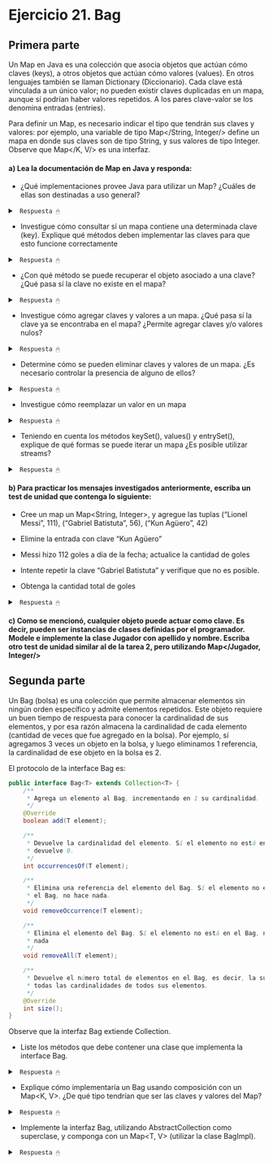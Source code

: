# Ejercicio 21. Bag

## Primera parte

Un Map en Java es una colección que asocia objetos que actúan cómo claves (keys), a otros objetos que actúan cómo valores (values). En otros lenguajes también se llaman Dictionary (Diccionario). Cada clave está vinculada a un único valor; no pueden existir claves duplicadas en un mapa, aunque sí podrían haber valores repetidos. A los pares clave-valor se los denomina entradas (entries).

Para definir un Map, es necesario indicar el tipo que tendrán sus claves y valores: por ejemplo, una variable de tipo Map</String, Integer/> define un mapa en donde sus claves son de tipo String, y sus valores de tipo Integer. Observe que Map</K, V/> es una interfaz.


#### a) Lea la documentación de Map en Java y responda:

* ¿Qué implementaciones provee Java para utilizar un Map? ¿Cuáles de ellas son destinadas a uso general?

<details><summary> <code> Respuesta 🖱 </code></summary><br>

Java provee varias implementaciones de la interfaz `Map`, cada una con características y comportamientos distintos. Las implementaciones más comunes son:

1. **`HashMap<K, V>`**:
   - Implementación basada en una tabla hash.
   - No garantiza el orden de los elementos.
   - Es eficiente para la mayoría de las operaciones (insertar, eliminar, buscar) con un tiempo promedio de O(1).
   - **Uso general**.

2. **`TreeMap<K, V>`**:
   - Implementación basada en un árbol rojo-negro.
   - Mantiene las claves ordenadas según su orden natural o un comparador proporcionado.
   - Las operaciones básicas tienen un tiempo de O(log n).
   - **Uso general** cuando se necesita un orden de las claves.

3. **`LinkedHashMap<K, V>`**:
   - Implementación basada en una tabla hash, pero que mantiene el orden de inserción de las claves.
   - Es una opción cuando se necesita mantener el orden de inserción o el orden de acceso (si se configura para hacerlo).
   - **Uso general**.

4. **`Hashtable<K, V>`**:
   - Una implementación más antigua de `Map` (ha sido reemplazada en gran parte por `HashMap`).
   - Es sincrónica, lo que significa que es adecuada para aplicaciones multihilo, aunque generalmente no se recomienda por sus problemas de rendimiento.
   - No permite claves ni valores nulos.
   - **Obsoleta en muchos casos**.

5. **`ConcurrentHashMap<K, V>`**:
   - Similar a `Hashtable`, pero con un enfoque más eficiente para escenarios concurrentes.
   - Permite un alto rendimiento en situaciones multihilo al dividir el mapa en segmentos.

------------------------

</details>

* Investigue cómo consultar sí un mapa contiene una determinada clave (key). Explique qué métodos deben implementar las claves para que esto funcione correctamente

<details><summary> <code> Respuesta 🖱 </code></summary><br>

Para consultar si un mapa contiene una determinada clave, se puede usar el método `containsKey(Object key)`, que devuelve `true` si la clave está presente en el mapa.

**Ejemplo**:
```java
Map<String, Integer> map = new HashMap<>();
map.put("clave1", 10);
map.put("clave2", 20);

boolean tieneClave = map.containsKey("clave1");  // Devuelve true
boolean tieneClaveInexistente = map.containsKey("claveInexistente");  // Devuelve false
```

**Métodos que deben implementar las claves**:
Para que el método `containsKey` funcione correctamente, las claves deben implementar adecuadamente los métodos `equals(Object)` y `hashCode()`. Esto se debe a que `HashMap` y otras implementaciones basadas en tablas hash dependen de estas dos funciones para comparar las claves y verificar su existencia. En el caso de `TreeMap`, se necesita que las claves implementen `Comparable` (o se les proporcione un `Comparator`) para poder ordenarlas correctamente.

------------------------

</details>

* ¿Con qué método se puede recuperar el objeto asociado a una clave? ¿Qué pasa sí la clave no existe en el mapa?

<details><summary> <code> Respuesta 🖱 </code></summary><br>

Para recuperar el valor asociado a una clave en el mapa, se utiliza el método `get(Object key)`. Si la clave no existe, devuelve `null`.

**Ejemplo**:
```java
Integer valor = map.get("clave1");  // Devuelve 10
Integer valorInexistente = map.get("claveInexistente");  // Devuelve null
```

Si la clave no existe en el mapa, `get` devuelve `null`, por lo que es importante verificar si la clave está presente usando `containsKey` antes de intentar recuperar un valor si se desea evitar `null`.

------------------------

</details>

* Investigue cómo agregar claves y valores a un mapa. ¿Qué pasa sí la clave ya se encontraba en el mapa? ¿Permite agregar claves y/o valores nulos? 

<details><summary> <code> Respuesta 🖱 </code></summary><br>

Para agregar una clave y su valor asociado a un mapa, se usa el método `put(K key, V value)`.

**Comportamiento cuando la clave ya existe**:
- Si la clave ya está en el mapa, el valor previamente asociado a esa clave se reemplaza por el nuevo valor.
- Si la clave no existe, se agrega una nueva entrada.

**Ejemplo**:
```java
map.put("clave1", 10);  // Se agrega la clave "clave1" con valor 10
map.put("clave1", 20);  // Se reemplaza el valor asociado con "clave1" por 20
```

**¿Permite agregar claves y valores nulos?**
- `HashMap` permite claves y valores `null`, aunque solo puede haber una clave `null` en el mapa.
- `Hashtable` no permite claves ni valores `null`.

------------------------

</details>

* Determine cómo se pueden eliminar claves y valores de un mapa. ¿Es necesario controlar la presencia de alguno de ellos?

<details><summary> <code> Respuesta 🖱 </code></summary><br>

Para eliminar una clave y su valor asociado, se usa el método `remove(Object key)`.

**Ejemplo**:
```java
map.remove("clave1");  // Elimina la clave "clave1" y su valor asociado
```

No es necesario verificar si la clave está presente antes de usar `remove`, ya que el método simplemente no hace nada si la clave no está presente.

------------------------

</details>

* Investigue cómo reemplazar un valor en un mapa

<details><summary> <code> Respuesta 🖱 </code></summary><br>

Para reemplazar el valor asociado a una clave, se puede usar el método `replace(K key, V value)`.

**Ejemplo**:
```java
map.replace("clave1", 30);  // Reemplaza el valor asociado a "clave1" por 30
```

**Nota**: El método `replace` solo reemplaza el valor si la clave ya existe en el mapa. Si la clave no está presente, el método no realiza ningún cambio.

------------------------

</details>

* Teniendo en cuenta los métodos keySet(), values() y entrySet(), explique de qué formas se puede iterar un mapa ¿Es posible utilizar streams?

<details><summary> <code> Respuesta 🖱 </code></summary><br>

Para iterar sobre un mapa, se pueden usar los métodos `keySet()`, `values()`, y `entrySet()`.

1. **`keySet()`**: Devuelve un conjunto de todas las claves del mapa.
   ```java
   for (String clave : map.keySet()) {
       System.out.println(clave);
   }
   ```

2. **`values()`**: Devuelve una colección de todos los valores del mapa.
   ```java
   for (Integer valor : map.values()) {
       System.out.println(valor);
   }
   ```

3. **`entrySet()`**: Devuelve un conjunto de pares clave-valor.
   ```java
   for (Map.Entry<String, Integer> entry : map.entrySet()) {
       System.out.println(entry.getKey() + " = " + entry.getValue());
   }
   ```

**¿Es posible usar streams?**
Sí, es posible usar streams para iterar y realizar operaciones sobre un mapa. Por ejemplo:
```java
map.entrySet().stream()
   .filter(entry -> entry.getValue() > 10)
   .forEach(entry -> System.out.println(entry.getKey() + " = " + entry.getValue()));
```

Esto utiliza la API de Streams de Java para filtrar y procesar entradas en un mapa de manera funcional.

------------------------

</details>

#### b) Para practicar los mensajes investigados anteriormente, escriba un test de unidad que contenga lo siguiente:

* Cree un map un Map<String, Integer>, y agregue las tuplas (“Lionel Messi”, 111), (“Gabriel Batistuta”, 56), (“Kun Agüero”, 42)

* Elimine la entrada con clave “Kun Agüero” 

* Messi hizo 112 goles a día de la fecha; actualice la cantidad de goles 

* Intente repetir la clave “Gabriel Batistuta” y verifique que no es posible.

* Obtenga la cantidad total de goles 

<details><summary> <code> Respuesta 🖱 </code></summary><br>

~~~java
import org.junit.jupiter.api.BeforeEach;
import org.junit.jupiter.api.Test;

import static org.junit.jupiter.api.Assertions.*;

import java.util.Map;
import java.util.HashMap;

public class GolesMapTest {

    private Map<String, Integer> jugadores;

    // creamos el mapa jugadores e insertamos las tuplas pedidas
    @BeforeEach
    public void setUp() {
        // Inicializar el mapa antes de cada prueba
        jugadores = new HashMap<>();
        jugadores.put("Lionel Messi", 111);
        jugadores.put("Gabriel Batistuta", 56);
        jugadores.put("Kun Agüero", 42);
    }

    // Usamos .remove() para eliminar la entrada de "Kun Agüero" y verificamos.
    @Test
    public void testEliminarJugador() {
        // Eliminar la entrada con clave "Kun Agüero"
        jugadores.remove("Kun Agüero");
        
        // Verificar que "Kun Agüero" ya no está en el mapa
        assertFalse(jugadores.containsKey("Kun Agüero"));
    }

    // Usamos put("Lionel Messi", 112) para actualizar el valor de goles de Messi y verificamos.
    @Test
    public void testActualizarGolesMessi() {
        // Actualizar la cantidad de goles de Messi
        jugadores.put("Lionel Messi", 112);
        
        // Verificar que el valor de goles de Messi ha sido actualizado
        assertEquals(112, jugadores.get("Lionel Messi"));
    }

    /*Intentamos agregar una nueva entrada con la misma clave "Gabriel Batistuta" pero con un valor 
     * diferente (60) y verificamos.*/
    @Test
    public void testRepetirClaveGabrielBatistuta() {
        // Intentar agregar una entrada con la misma clave "Gabriel Batistuta"
        jugadores.put("Gabriel Batistuta", 60); // Reemplaza el valor original
        
        // Verificar que el valor ha sido reemplazado y que no hay duplicados
        assertEquals(60, jugadores.get("Gabriel Batistuta"));
    }

    /*Calculamos la suma total de los valores del mapa utilizando values() y un stream y verificamos*/
    @Test
    public void testCalcularTotalGoles() {
        // Calcular el total de goles (suma de los valores)
        int totalGoles = jugadores.values().stream().mapToInt(Integer::intValue).sum();
        
        // Verificar que el total de goles es correcto
        assertEquals(112 + 56 + 42, totalGoles);
    }
}
~~~
------------------------

</details>

#### c) Como se mencionó, cualquier objeto puede actuar como clave. Es decir, pueden ser instancias de clases definidas por el programador. Modele e implemente la clase Jugador con apellido y nombre. Escriba otro test de unidad similar al de la tarea 2, pero utilizando  Map</Jugador, Integer/>


## Segunda parte

Un Bag (bolsa) es una colección que permite almacenar elementos sin ningún orden específico y admite elementos repetidos. Este objeto requiere un buen tiempo de respuesta para conocer la cardinalidad de sus elementos, y por esa razón almacena la cardinalidad de cada elemento (cantidad de veces que fue agregado en la bolsa). Por ejemplo, sí agregamos 3 veces un objeto en la bolsa, y luego eliminamos 1 referencia, la cardinalidad de ese objeto en la bolsa es 2.

El protocolo de la interface Bag<T> es:

~~~java
public interface Bag<T> extends Collection<T> {
    /**
     * Agrega un elemento al Bag, incrementando en 1 su cardinalidad.
     */
    @Override
    boolean add(T element);

    /**
     * Devuelve la cardinalidad del elemento. Sí el elemento no está en el Bag,            
     * devuelve 0.
     */
    int occurrencesOf(T element);

    /**
     * Elimina una referencia del elemento del Bag. Sí el elemento no está en 
     * el Bag, no hace nada.
     */
    void removeOccurrence(T element);

    /**
     * Elimina el elemento del Bag. Sí el elemento no está en el Bag, no hace
     * nada
     */
    void removeAll(T element);

    /**
     * Devuelve el número total de elementos en el Bag, es decir, la suma de
     * todas las cardinalidades de todos sus elementos.
     */
    @Override
    int size();
}
~~~

Observe que la interfaz Bag<T> extiende Collection<T>. 


* Liste los métodos que debe contener una clase que implementa la interface Bag<T>.

<details><summary> <code> Respuesta 🖱 </code></summary><br>

Una clase que implemente la interfaz `Bag<T>` debe contener los siguientes métodos:

1. **`boolean add(T element)`**:
   - Agrega un elemento al Bag e incrementa en 1 su cardinalidad.

2. **`int occurrencesOf(T element)`**:
   - Devuelve la cardinalidad del elemento, es decir, el número de veces que el elemento está presente en el Bag. Si el elemento no está en el Bag, devuelve 0.

3. **`void removeOccurrence(T element)`**:
   - Elimina una referencia del elemento del Bag, es decir, decrementa su cardinalidad en 1. Si el elemento no está presente en el Bag, no hace nada.

4. **`void removeAll(T element)`**:
   - Elimina todas las referencias de un elemento en el Bag, es decir, pone su cardinalidad a 0. Si el elemento no está presente, no hace nada.

5. **`int size()`**:
   - Devuelve el número total de elementos en el Bag, es decir, la suma de las cardinalidades de todos los elementos.

------------------------

</details>

* Explique cómo implementaría un Bag<T> usando composición con un Map<K, V>. ¿De qué tipo tendrían que ser las claves y valores del Map?

<details><summary> <code> Respuesta 🖱 </code></summary><br>

La implementación de un `Bag<T>` usando composición con un `Map<K, V>` es una opción adecuada para gestionar las cardinalidades de los elementos, porque podemos almacenar el elemento como clave (`K`) y su cantidad (cardinalidad) como valor (`V`).

- Las **claves** del `Map` deben ser del tipo `T` (el tipo de los elementos que queremos almacenar en el Bag).
- Los **valores** del `Map` deben ser del tipo `Integer`, que representará la cantidad de veces que un elemento está presente en el Bag (su cardinalidad).

¿Cómo funciona?

- El **elemento** (`T`) es la clave.
- La **cardinalidad** (número de veces que aparece) es el valor (`Integer`).
- Al agregar un elemento al Bag, incrementamos el valor asociado a esa clave (la cardinalidad).
- Al eliminar una ocurrencia de un elemento, decrementamos el valor asociado a la clave.
- Cuando eliminamos todas las ocurrencias de un elemento, removemos la clave del `Map`.

------------------------

</details>

* Implemente la interfaz Bag<T>, utilizando AbstractCollection<T> como superclase, y componga con un Map<T, V> (utilizar la clase BagImpl).

<details><summary> <code> Respuesta 🖱 </code></summary><br>

```java
package unlp.oo1.bag;

import java.util.AbstractCollection;
import java.util.HashMap;
import java.util.Iterator;
import java.util.Map;

public class BagImpl<T> extends AbstractCollection<T> implements Bag<T> {

    //variable de instancia
    private Map<T, Integer> elements;// Mapa que mantiene las cardinalidades de los elementos

    //constructor
    /*Usamos un HashMap<T, Integer> donde las claves son los elementos (T) y los valores son las 
    cardinalidades de esos elementos (Integer).*/
    public BagImpl() {
        this.elements = new HashMap<>();
    }

    //metodos
    /*Si el elemento ya existe en el map, incrementamos su valor (la cardinalidad).
      Si el elemento no existe, lo agregamos con una cardinalidad de 1.*/
    @Override
    public boolean add(T element) {
        this.elements.put(element, this.elements.getOrDefault(element, 0) + 1);
        return true;
    }

    /*Devolvemos el valor asociado a la clave del elemento. Si no está en el map, devolvemos 0 
    (usando getOrDefault)*/
    @Override
    public int occurrencesOf(T element) {
        return this.elements.getOrDefault(element, 0);
    }

    /*Si el elemento está en el map, decrementamos su cardinalidad. Si la cardinalidad llega a 0, 
    eliminamos la clave del map.*/
    @Override
    public void removeOccurrence(T element) {
        if (this.elements.containsKey(element)) {
            int count = this.elements.get(element);
            if (count > 1) {
                this.elements.put(element, count - 1);  // Decrementamos la cardinalidad
            } else {
                this.elements.remove(element);  // Si la cardinalidad es 1, lo eliminamos
            }
        }
    }

    /*Eliminamos la clave y su valor del map.*/
    @Override
    public void removeAll(T element) {
        this.elements.remove(element);
    }

    /*Iteramos sobre los valores del map (las cardinalidades) y sumamos todas las cantidades para 
    obtener el tamaño total del Bag.*/
    @Override
    public int size() {
        int totalSize = 0;
        for (int count : this.elements.values()) {
            totalSize += count;  // Suma las cardinalidades de todos los elementos
        }
        return totalSize;
    }

    @Override
    public Iterator<T> iterator() {
        return new Iterator<T>() {
            private Iterator<Map.Entry<T, Integer>> entryIterator = elements.entrySet().iterator();
            private Map.Entry<T, Integer> currentEntry;
            private int remainingCount;

            @Override
            public boolean hasNext() {
                return remainingCount > 0 || entryIterator.hasNext();
            }

            @Override
            public T next() {
                if (remainingCount == 0) {
                    currentEntry = entryIterator.next();
                    remainingCount = currentEntry.getValue();
                }
                remainingCount--;
                return currentEntry.getKey();
            }

            @Override
            public void remove() {
                removeOccurrence(currentEntry.getKey());
            }
        };
    }
}
```
------------------------

</details>